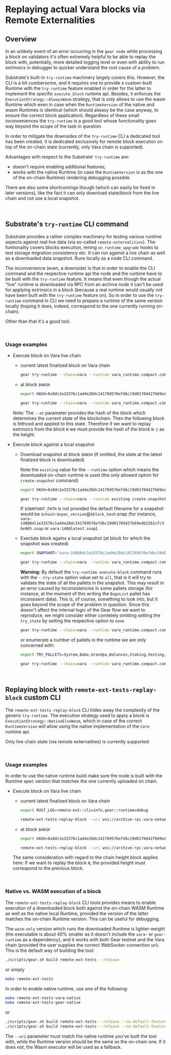 # Replaying actual Vara blocks via Remote Externalities


## Overview

In an unlikely event of an error occurring in the `gear node` while processing a block on validators it's often extremely helpful to be able to replay the block  with, potentially, more detailed logging level or even with ablitiy to run extrinsics in debugger to quicker understand the root cause of a problem.

Substrate's built-in `try-runtime` machinery largely covers this. However, the CLI is a bit cumbersome, and it requires one to provide a custom-built Runtime with the `try-runtime` feature enabled in order for the latter to implement the specific `execute_block` runtime api. Besides, it enforces the `ExecutionStrategy::AlwaysWasm` strategy, that is only allows to use the wasm Runtime which even in case when the `RuntimeVersion` of the native and wasm Runtimes is identical (which should alwasy be the case anyway, to ensure the correct block application).
Regardless of these small inconveniences the `try-runtime` is a good tool whose functionality goes way beyond the scope of the task in question.

In order to mitigate the downsides of the `try-runtime` CLI a dedicated tool has been created. It is dedicated exclusively for remote block execution on top of the on-chain state (currently, only Vara chain is supported).

Advantages with respect to the Substrate' `try-runtime` are:
- doesn't require enabling additional features;
- works with the native Runtime (in case the `RuntimeVersion` is as the one of the on-chain Runtime) rendering debugging possible.

There are also some shortcomings though (which can easliy be fixed in later versions), like the fact it can only download state/block from the live chain and not use a local snapshot.


<br/>

## Substrate's `try-runtime` CLI command

Substrate provides a rather complex machinery for testing various runtime aspects against real live data (via so-called `remote-externalities`).
The funtionality covers blocks execution, rening `on_runtime_upgrade` hooks to test storage migration consistency etc.
It can run against a live chain as well as a downloaded data snapshot.
Runs locally as a node CLI command.

The inconvenience (even, a downside) is that in order to enable the CLI command and the respective runtime api the node and the runtime have to be built with the `try-runtime` feature. It means that even though the actual "live" runtime is downloaded via RPC from an archive node it can't be used for applying extrinsics in a block (because a real runtime would usually not have been built with the `try-runtime` feature on). So in order to use the `try-runtime` command in CLI we need to prepare a runtime of the same version locally (hoping it does, indeed, correspond to the one currently running on-chain).

Other than that it's a good tool.

<br/>

### Usage examples

* Execute block on Vara live chain

    * current latest finalized block on Vara chain

        ```bash
        gear try-runtime --chain=vara --runtime vara_runtime.compact.compressed.wasm execute-block live --uri wss://archive-rpc.vara-network.io:443
        ```

    * at block `$HASH`

        ```bash
        export HASH=0x8dc1e32576c1ad4e28dc141769576efdbc19d0170d427b69edb2261cfc36e905

        gear try-runtime --chain=vara --runtime vara_runtime.compact.compressed.wasm execute-block live --uri wss://archive-rpc.vara-network.io:443 --at "$HASH"
        ```

    *Note:* The `--at` parameter provides the hash of the block which determines the current state of the blockchain. Then the following block is fethced and applied to this state. Therefore if we want to replay extrinsics from the block `N` we must provide the hash of the block `N-1` as the height.


* Execute block against a local snapshot

    * Download snapshot at block `$HASH` (if omitted, the state at the latest finalized block is downloaded)
    
        Note the `existing` value for the `--runtime` option which means the downloaded on-chain runtime is used (the only allowed option for `create-snapshot` command)

        ```bash
        export HASH=0x8dc1e32576c1ad4e28dc141769576efdbc19d0170d427b69edb2261cfc36e905

        gear try-runtime --chain=vara --runtime existing create-snapshot --uri wss://archive-rpc.vara-network.io:443 [--at "$HASH"] [$SNAPSHOT_PATH]
        ```

        If `$SNAPSHOT_PATH` is not provided the default filename for a snapshot would be `$chain`-`$spec_version`@`$block_hash`.snap (for instance, `vara-140@8dc1e32576c1ad4e28dc141769576efdbc19d0170d427b69edb2261cfc36e905.snap` or `vara-140@latest.snap`).

    * Exectute block agains a local snapshot (at block for which the snapshot was created)

        ```bash
        export SNAPSHOT="vara-140@8dc1e32576c1ad4e28dc141769576efdbc19d0170d427b69edb2261cfc36e905.snap"

        gear try-runtime --chain=vara --runtime vara_runtime.compact.compressed.wasm execute-block --block-ws-uri wss://archive-rpc.vara-network.io:443 snap --snapshot-path "$SNAPSHOT"
        ```


        <b>Warning:</b> By default the `try-runtime execute-block` command runs with the `--try-state` option value set to `all`, that is it will try to validate the state of all the pallets in the snapshot. This may result in an error caused by inconsistencies in some pallets storage (for instance, at the moment of this writing the `BagsList` pallet has inconsisent data). This is, of course, something to look into, but it goes beyond the scope of the problem in question.
        Since this doesn't affect the internal logic of the Gear flow we want to reproduce, we might consider either comletely omitting setting the `try_state` by setting the respective option to `none`
        
        ```bash
        gear try-runtime --chain=vara --runtime vara_runtime.compact.compressed.wasm execute-block --try-state none live --uri wss://archive-rpc.vara-network.io:443
        ```
        
        or enumerate a number of pallets in the runtime we are only concerned with:

        ```bash
        export TRY_PALLETS=System,Babe,Grandpa,Balances,Staking,Vesting,Gear,GearGas,GearProgram,GearMessenger,GearScheduler,GearPayment,StakingRewards

        gear try-runtime --chain=vara --runtime vara_runtime.compact.compressed.wasm execute-block --try-state "$TRY_PALLETS" live --uri wss://archive-rpc.vara-network.io:443
        ```


<br/>

## Replaying block with `remote-ext-tests-replay-block` custom CLI

The `remote-ext-tests-replay-block` CLI hides away the complexity of the generic `try-runtime`. The execution strategy used to apply a block is `ExecutionStrategy::NativeElseWasm`, which in case of the correct `RuntimeVersion` will allow using the native implementation of the `Core` runtime api.

Only live chain state (via remote externalities) is currently supported.

<br/>

### Usage examples

In order to use the native runtime build make sure the node is built with the Runtime spec version that matches the one currently uploaded on chain.

* Execute block on Vara live chain

    * current latest finalized block on Vara chain

        ```bash
        export RUST_LOG=remote-ext::cli=info,gear::runtime=debug

        remote-ext-tests-replay-block --uri wss://archive-rpc.vara-network.io:443
        ```

    * at block `$HASH`

        ```bash
        export HASH=0x8dc1e32576c1ad4e28dc141769576efdbc19d0170d427b69edb2261cfc36e905

        remote-ext-tests-replay-block --uri wss://archive-rpc.vara-network.io:443 --at "$HASH"
        ```

    The same consideration with regard to the chain height block applies here: if we want to replay the block `N`, the provided height must correspond to the previous block.

<br/>

### Native vs. WASM execution of a block

The `remote-ext-tests-replay-block` CLI tools provides means to enable execution of a downloaded block both against the on-chain WASM Runtime as well as the native local Runtime, provided the version of the latter matches the on-chain Runtime version. This can be useful for debugging.

The `wasm-only` version which runs the downloaded Runtime is lighter-weight (the executable is about 40% smaller as it doesn't include the `vara`- or `gear-runtime` as a dependency), and it works with both Gear testnet and the Vara chain (provided the user supplies the correct WebSocker connection uri).
This is the default way of building the tool:    
```bash
./scripts/gear.sh build remote-ext-tests --release
```
or simply
    
```bash
make remote-ext-tests
```

In order to enable native runtime, use one of the following:
```bash
make remote-ext-tests-vara-native
make remote-ext-tests-gear-native
```

or

```bash
./scripts/gear.sh build remote-ext-tests --release --no-default-features --features=vara-native
./scripts/gear.sh build remote-ext-tests --release --no-default-features --features=gear-native
```

The `--uri` parameter must match the native runtime you've built the tool with, while the Runtime version should be the same as the on-chain one. If it does not, the Wasm executor will be used as a fallback.
